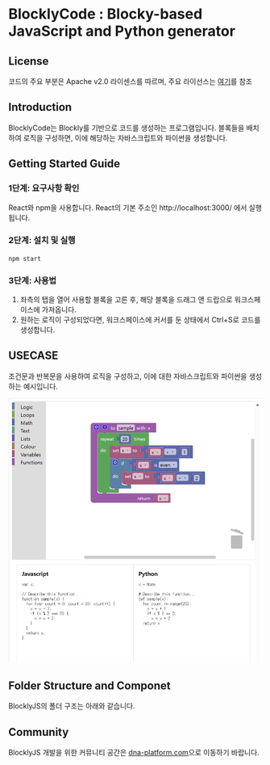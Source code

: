 # BlocklyCode : Blocky-based JavaScript and Python generator

## License
코드의 주요 부분은 Apache v2.0 라이센스를 따르며, 주요 라이선스는 [여기](https://github.com/jinhee-han/employ24/edit/master/)를 참조

## Introduction
BlocklyCode는 Blockly를 기반으로 코드를 생성하는 프로그램입니다. 블록들을 배치하여 로직을 구성하면, 이에 해당하는 자바스크립트와 파이썬을 생성합니다.

## Getting Started Guide
### 1단계: 요구사항 확인
React와 npm을 사용합니다. React의 기본 주소인 http://localhost:3000/ 에서 실행됩니다.

### 2단계: 설치 및 실행
    npm start

### 3단계: 사용법
1. 좌측의 탭을 열어 사용할 블록을 고른 후, 해당 블록을 드래그 앤 드랍으로 워크스페이스에 가져옵니다.
2. 원하는 로직이 구성되었다면, 워크스페이스에 커서를 둔 상태에서 Ctrl+S로 코드를 생성합니다.

## USECASE
조건문과 반복문을 사용하여 로직을 구성하고, 이에 대한 자바스크립트와 파이썬을 생성하는 예시입니다.

![샘플 이미지](/public/sample.png)

## Folder Structure and Componet
BlocklyJS의 폴더 구조는 아래와 같습니다.

## Community
BlocklyJS 개발을 위한 커뮤니티 공간은 [dna-platform.com](https://dna-platform.com)으로 이동하기 바랍니다.